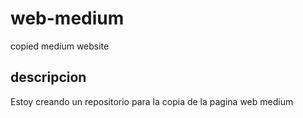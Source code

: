 # web-medium
copied medium website
## descripcion
Estoy creando un repositorio para la copia de la pagina web medium
